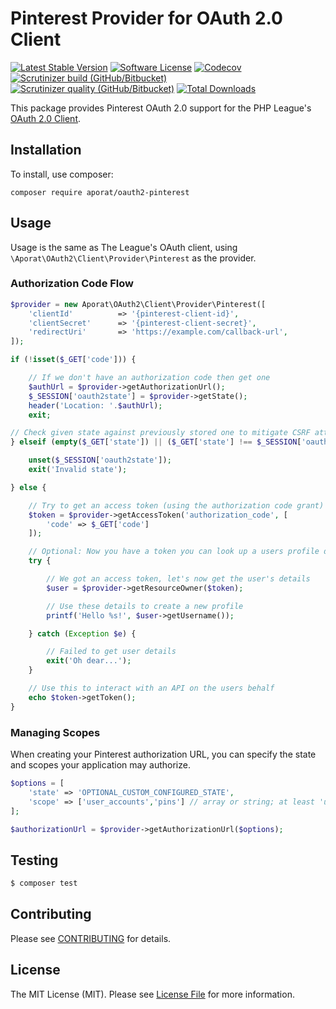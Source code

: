 # Pinterest Provider for OAuth 2.0 Client
[![Latest Stable Version](https://img.shields.io/packagist/v/aporat/oauth2-pinterest.svg?style=flat-square&logo=composer)](https://packagist.org/packages/aporat/oauth2-pinterest)
[![Software License](https://img.shields.io/badge/license-MIT-brightgreen.svg?style=flat-square)](LICENSE)
[![Codecov](https://img.shields.io/codecov/c/github/aporat/oauth2-pinterest?style=flat-square)](https://codecov.io/github/aporat/oauth2-pinterest)
[![Scrutinizer build (GitHub/Bitbucket)](https://img.shields.io/scrutinizer/build/g/aporat/oauth2-pinterest?style=flat-square)](https://scrutinizer-ci.com/g/aporat/oauth2-pinterest/build-status/master)
[![Scrutinizer quality (GitHub/Bitbucket)](https://img.shields.io/scrutinizer/quality/g/aporat/oauth2-pinterest?style=flat-square)](https://scrutinizer-ci.com/g/aporat/oauth2-pinterest/?branch=master)
[![Total Downloads](https://img.shields.io/packagist/dt/aporat/oauth2-pinterest.svg?style=flat-square)](https://packagist.org/packages/aporat/oauth2-pinterest)

This package provides Pinterest OAuth 2.0 support for the PHP League's [OAuth 2.0 Client](https://github.com/thephpleague/oauth2-client).

## Installation

To install, use composer:

```
composer require aporat/oauth2-pinterest
```

## Usage

Usage is the same as The League's OAuth client, using `\Aporat\OAuth2\Client\Provider\Pinterest` as the provider.

### Authorization Code Flow

```php
$provider = new Aporat\OAuth2\Client\Provider\Pinterest([
    'clientId'          => '{pinterest-client-id}',
    'clientSecret'      => '{pinterest-client-secret}',
    'redirectUri'       => 'https://example.com/callback-url',
]);

if (!isset($_GET['code'])) {

    // If we don't have an authorization code then get one
    $authUrl = $provider->getAuthorizationUrl();
    $_SESSION['oauth2state'] = $provider->getState();
    header('Location: '.$authUrl);
    exit;

// Check given state against previously stored one to mitigate CSRF attack
} elseif (empty($_GET['state']) || ($_GET['state'] !== $_SESSION['oauth2state'])) {

    unset($_SESSION['oauth2state']);
    exit('Invalid state');

} else {

    // Try to get an access token (using the authorization code grant)
    $token = $provider->getAccessToken('authorization_code', [
        'code' => $_GET['code']
    ]);

    // Optional: Now you have a token you can look up a users profile data
    try {

        // We got an access token, let's now get the user's details
        $user = $provider->getResourceOwner($token);

        // Use these details to create a new profile
        printf('Hello %s!', $user->getUsername());

    } catch (Exception $e) {

        // Failed to get user details
        exit('Oh dear...');
    }

    // Use this to interact with an API on the users behalf
    echo $token->getToken();
}
```

### Managing Scopes

When creating your Pinterest authorization URL, you can specify the state and scopes your application may authorize.

```php
$options = [
    'state' => 'OPTIONAL_CUSTOM_CONFIGURED_STATE',
    'scope' => ['user_accounts','pins'] // array or string; at least 'user:email' is required
];

$authorizationUrl = $provider->getAuthorizationUrl($options);
```

## Testing

``` bash
$ composer test
```

## Contributing

Please see [CONTRIBUTING](https://github.com/aporat/oauth2-pinterest/blob/master/CONTRIBUTING.md) for details.

## License

The MIT License (MIT). Please see [License File](https://github.com/aporat/oauth2-pinterest/blob/master/LICENSE) for more information.
